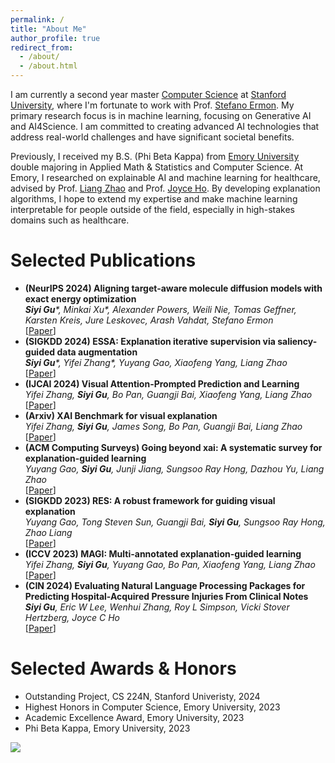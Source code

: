 ```yaml
---
permalink: /
title: "About Me"
author_profile: true
redirect_from: 
  - /about/
  - /about.html
---
```


I am currently a second year master <a href="https://www.cs.stanford.edu/">Computer Science</a> at <a href="https://www.stanford.edu/">Stanford University</a>, where I'm fortunate to work with Prof. <a href="https://cs.stanford.edu/~ermon/">Stefano Ermon</a>. My primary research focus is in machine learning, focusing on Generative AI and AI4Science. I am committed to creating advanced AI technologies that address real-world challenges and have significant societal benefits. 

Previously, I received my B.S. (Phi Beta Kappa) from <a href="https://www.emory.edu/home/index.html">Emory University</a> double majoring in Applied Math & Statistics and Computer Science. At Emory, I researched on explainable AI and machine learning for healthcare, advised by Prof. <a href="https://cs.emory.edu/~lzhao41/">Liang Zhao</a> and Prof. <a href="https://joyceho.github.io/">Joyce Ho</a>. By developing explanation algorithms, I hope to extend my expertise and make machine learning interpretable for people outside of the field, especially in high-stakes domains such as healthcare.

Selected Publications
======
- **(NeurIPS 2024) Aligning target-aware molecule diffusion models with exact energy optimization**
  <br/>
  _**Siyi Gu**\*, Minkai Xu\*, Alexander Powers, Weili Nie, Tomas Geffner, Karsten Kreis, Jure Leskovec, Arash Vahdat, Stefano Ermon_
  <br/>
  [[Paper](https://arxiv.org/pdf/2407.01648)]
- **(SIGKDD 2024) ESSA: Explanation iterative supervision via saliency-guided data augmentation**
  <br/>
  _**Siyi Gu**\*, Yifei Zhang\*, Yuyang Gao, Xiaofeng Yang, Liang Zhao_
  <br/>
  [[Paper](https://dl.acm.org/doi/pdf/10.1145/3580305.3599336)]
- **(IJCAI 2024) Visual Attention-Prompted Prediction and Learning**
  <br/>
  _Yifei Zhang, **Siyi Gu**, Bo Pan, Guangji Bai, Xiaofeng Yang, Liang Zhao_
  <br/>
  [[Paper](https://arxiv.org/pdf/2310.08420)]
- **(Arxiv) XAI Benchmark for visual explanation**
  <br/>
  _Yifei Zhang, **Siyi Gu**, James Song, Bo Pan, Guangji Bai, Liang Zhao_
  <br/>
  [[Paper](https://arxiv.org/pdf/2310.08537)]
- **(ACM Computing Surveys) Going beyond xai: A systematic survey for explanation-guided learning**
  <br/>
  _Yuyang Gao, **Siyi Gu**, Junji Jiang, Sungsoo Ray Hong, Dazhou Yu, Liang Zhao_
  <br/>
  [[Paper](https://dl.acm.org/doi/pdf/10.1145/3644073)]
- **(SIGKDD 2023) RES: A robust framework for guiding visual explanation**
  <br/>
  _Yuyang Gao, Tong Steven Sun, Guangji Bai, **Siyi Gu**, Sungsoo Ray Hong, Zhao Liang_
  <br/>
  [[Paper](https://dl.acm.org/doi/pdf/10.1145/3534678.3539419)]
- **(ICCV 2023) MAGI: Multi-annotated explanation-guided learning**
  <br/>
  _Yifei Zhang, **Siyi Gu**, Yuyang Gao, Bo Pan, Xiaofeng Yang, Liang Zhao_
  <br/>
  [[Paper](https://openaccess.thecvf.com/content/ICCV2023/papers/Zhang_MAGI_Multi-Annotated_Explanation-Guided_Learning_ICCV_2023_paper.pdf)]
- **(CIN 2024) Evaluating Natural Language Processing Packages for Predicting Hospital-Acquired Pressure Injuries From Clinical Notes**
  <br/>
  _**Siyi Gu**, Eric W Lee, Wenhui Zhang, Roy L Simpson, Vicki Stover Hertzberg, Joyce C Ho_
  <br/>
  [[Paper](https://journals.lww.com/cinjournal/fulltext/2024/03000/evaluating_natural_language_processing_packages.5.aspx)]
  

Selected Awards & Honors
======
- Outstanding Project, CS 224N, Stanford Univeristy, 2024
- Highest Honors in Computer Science, Emory University, 2023
- Academic Excellence Award, Emory University, 2023
- Phi Beta Kappa, Emory University, 2023

<a href="https://clustrmaps.com/site/1c2bu"  title="Visit tracker"><img src="//www.clustrmaps.com/map_v2.png?d=YPNT3VWrXZ_WwZCj-nKLLHxy-_SyPVqJEh5XgoNH3RE&cl=ffffff" /></a>